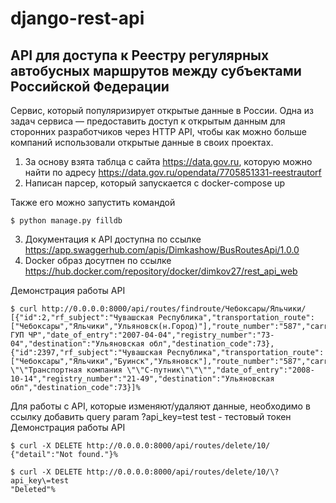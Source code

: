 # django-rest-api

## API для доступа к Реестру регулярных автобусных маршрутов между субъектами Российской Федерации

Сервис, который популяризирует открытые данные в России. 
Одна из задач сервиса — предоставить доступ к открытым данным 
для сторонних разработчиков через HTTP API, чтобы как можно больше 
компаний использовали открытые данные в своих проектах.

1. За основу взята таблца с сайта https://data.gov.ru, которую можно найти по адресу https://data.gov.ru/opendata/7705851331-reestrautorf
2. Написан парсер, который запускается с docker-compose up

Также его можно запустить командой 
```console
$ python manage.py filldb
```
3. Документация к API доступна по ссылке https://app.swaggerhub.com/apis/Dimkashow/BusRoutesApi/1.0.0
4. Docker образ досутпен по ссылке https://hub.docker.com/repository/docker/dimkov27/rest_api_web


Демонстрация работы API
```console
$ curl http://0.0.0.0:8000/api/routes/findroute/Чебоксары/Яльчики/
[{"id":2,"rf_subject":"Чувашская Республика","transportation_route":["Чебоксары","Яльчики","Ульяновск(н.Город)"],"route_number":"587","carrier":"Чувашавтотранс ГУП ЧР","date_of_entry":"2007-04-04","registry_number":"73-04","destination":"Ульяновская обл","destination_code":73},{"id":2397,"rf_subject":"Чувашская Республика","transportation_route":["Чебоксары","Яльчики","Буинск","Ульяновск"],"route_number":"587","carrier":"\"ООО \"\"Транспортная компания \"\"С-путник\"\"\"","date_of_entry":"2008-10-14","registry_number":"21-49","destination":"Ульяновская обл","destination_code":73}]%
```
 
Для работы с API, которые изменяют/удаляют данные, необходимо в ссылку добавить query param ?api_key=test test - тестовый токен
Демонстрация работы API
```console
$ curl -X DELETE http://0.0.0.0:8000/api/routes/delete/10/
{"detail":"Not found."}%

$ curl -X DELETE http://0.0.0.0:8000/api/routes/delete/10/\?api_key\=test
"Deleted"%
```
